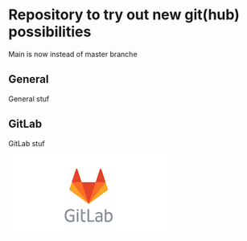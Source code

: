 # Repository to try out new git(hub) possibilities

Main is now instead of master branche

## General

General stuf

## GitLab

GitLab stuf

![GitLab](images/logo_gitlab.png)